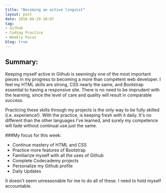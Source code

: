 ```yaml
---
title: "Becoming an active linguist"
layout: post
date: 2016-04-29 10:07
tag:
- Github
- Coding Practice
- Weekly Focus
blog: true
---
```


## Summary:
	
Keeping myself active in Github is seemingly one of the most important pieces in my progress to becoming a more than competent web developer. I feel my HTML skills are strong, CSS nearly the same, and Bootstrap essential to having a responsive site. There is no need to be imprudent with the learning, since the level of care and quality will result in comparable success. 

Practicing these skills through my projects is the only way to be fully skilled (i.e. experience!). With the practice, is keeping fresh with it daily. It's no different than the other languages I've learned, and surely my competence will fade without continual use just the same. 

###My focus for this week:

- Continue mastery of HTML and CSS
- Practice more features of Bootstrap
- Familiarize myself with all the uses of Github
- Complete Codecademy projects
- Personalize my Github profile
- Daily Updates


It doesn't seem unreasonable for me to do all of these. I need to hold myself accountable.

[1]: http://daringfireball.net/projects/markdown/
[2]: http://www.fileformat.info/info/unicode/char/2163/index.htm
[3]: http://www.markitdown.net/
[4]: http://daringfireball.net/projects/markdown/basics
[5]: http://daringfireball.net/projects/markdown/syntax
[6]: http://kune.fr/wp-content/uploads/2013/10/ghost-blog.jpg
